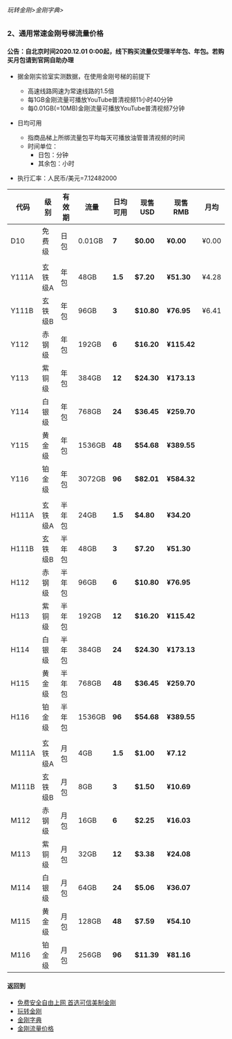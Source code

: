###### 玩转金刚>金刚字典>
### 2、通用常速金刚号梯流量价格
#### 公告：自北京时间2020.12.01 0:00起，线下购买流量仅受理半年包、年包。若购买月包请到官网自助办理

- 据金刚实验室实测数据，在使用金刚号梯的前提下
  - 高速线路网速为常速线路的1.5倍
  - 每1GB金刚流量可播放YouTube普清视频11小时40分钟
  - 每0.01GB(=10MB)金刚流量可播放YouTube普清视频7分钟

- 日均可用
  - 指商品梯上所绑流量包平均每天可播放油管普清视频的时间
  - 时间单位：
    - 日包：分钟
    - 其余包：小时

- 执行汇率：人民币/美元=7.12482000

|代码	|级别	|有效期	|流量	  |日均可用	|现售USD 	 |现售RMB		|月均|
|-------|-------| ------| --------|-------------| ---------------|----------------------|----| 
|D10 	|免费级	|日包    |0.01GB	  | <strong> 7 	| <strong> $0.00 | <strong> ¥0.00 	| ¥0.00	  | 
|||||||| 
|Y111A  |玄铁级A |年包	|48GB 	  | <strong> 1.5| <strong> $7.20 | <strong> ¥51.30 	| ¥4.28	  | 
|Y111B 	|玄铁级B |年包	|96GB 	  | <strong> 3	| <strong> $10.80| <strong> ¥76.95 	| ¥6.41	  | 
|Y112 	|赤钢级	|年包	|192GB 	  | <strong> 6 	| <strong> $16.20| <strong> ¥115.42 	| 	  |
|Y113 	|紫铜级 	|年包	|384GB 	  | <strong> 12	| <strong> $24.30| <strong> ¥173.13 	| 	  |
|Y114 	|白银级 	|年包	|768GB 	  | <strong> 24	| <strong> $36.45| <strong> ¥259.70 	| 	  |
|Y115 	|黄金级 	|年包	|1536GB	  | <strong> 48	| <strong> $54.68| <strong> ¥389.55 	| 	  |
|Y116 	|铂金级	|年包	|3072GB	  | <strong> 96	| <strong> $82.01| <strong> ¥584.32 	| 	  |
||||||||
|H111A 	|玄铁级A	|半年包  |24GB 	  | <strong> 1.5| <strong> $4.80| <strong> ¥34.20 	| 	  | 
|H111B 	|玄铁级B	|半年包  |48GB 	  | <strong> 3 	| <strong> $7.20| <strong> ¥51.30 	| 	  | 
|H112 	|赤钢级 	|半年包  |96GB 	  | <strong> 6 	| <strong> $10.80| <strong> ¥76.95 	| 	  |
|H113 	|紫铜级	|半年包  |192GB 	  | <strong> 12 | <strong> $16.20| <strong> ¥115.42 	| 	  |
|H114 	|白银级	|半年包  |384GB 	  | <strong> 24 | <strong> $24.30| <strong> ¥173.13 	| 	  |
|H115 	|黄金级	|半年包	|768GB 	  | <strong> 48 | <strong> $36.45| <strong> ¥259.70 	| 	  |
|H116 	|铂金级	|半年包	|1536GB	  | <strong> 96 | <strong> $54.68| <strong> ¥389.55 	| 	  |
||||||||
|M111A|玄铁级A |月包    |4GB| <strong> 1.5| <strong> $1.00| <strong> ¥7.12||
|M111B|玄铁级B |月包    |8GB| <strong> 3| <strong> $1.50| <strong> ¥10.69||
|M112|赤钢级 |月包    |16GB| <strong> 6| <strong> $2.25| <strong> ¥16.03||
|M113|紫铜级 |月包    |32GB| <strong> 12| <strong> $3.38| <strong> ¥24.08||
|M114|白银级 |月包    |64GB| <strong> 24| <strong> $5.06| <strong> ¥36.07||
|M115|黄金级 |月包   |128GB| <strong> 48| <strong> $7.59| <strong> ¥54.10||
|M116|铂金级 |月包   |256GB| <strong> 96| <strong> $11.39| <strong> ¥81.16||




#### 返回到
- [免费安全自由上网 首选可信美制金刚](https://github.com/a2zitpro/web/blob/master/%E5%BE%80%E5%90%8E%E7%BF%BB.md)
- [玩转金刚](https://github.com/a2zitpro/web/blob/master/LadderFree/A.md)
- [金刚字典](https://github.com/a2zitpro/web/blob/master/LadderFree/kkDictionary/KKDictionary.md)
- [金刚流量价格](https://github.com/a2zitpro/web/blob/master/LadderFree/kkDictionary/Price/KKDTPrice.md)




